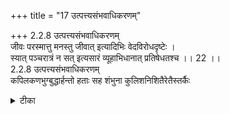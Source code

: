 +++
title = "17 उत्पत्त्यसंभवाधिकरणम्"

+++
2.2.8 उत्पत्त्यसंभवाधिकरणम्  
जीवः परस्मात्तु मनस्तु जीवात् इत्यादिभिः वेदविरोधदृष्टेः ।  
स्यात् पञ्चरात्रं न सत् इत्यसारं व्यूहाभिधानात् प्रतिषेधतश्च ।। 22 ।।  
2.2.8 उत्पत्त्यसंभवाधिकरणम्  
कपिलकणभुग्बुद्धार्हन्तो हताः सह शंभुना कुलिशनिशितैरेतैस्तर्कैः

<details><summary>टीका</summary>

2.2.8 उत्पत्त्यसंभवाधिकरणम् It is contended that the system of पाञ्चरात्र can not be a valid one since it speaks of the individual soul, namely सङ्कर्षण as originating from the Supreme and that from that individual soul originates mind, namely, Pradyumna.1 This is against the vedic doctrine and therefore this system should be discarded. This contention can not hold good. The manifestations of नीव are only the vynha-s, that is, emanations or incarnations of the Supreme only, and not the creation of the नीव The पाञ्चरात्र texts themselves, discard such a view (Therefore the पाञ्चरात्र system is valid in every respect). Notes : 1. परमसंहिता Cited in the SB on BS. II.ii.39.
</details>

